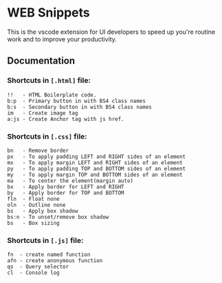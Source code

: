 # WEB Snippets

This is the vscode extension for UI developers to speed up you're routine work and to improve your productivity.

## Documentation
### Shortcuts in **`[.html]`** file:
```
!!   - HTML Boilerplate code.
b:p  - Primary button in with BS4 class names
b:s  - Secondary button in with BS4 class names
im   - Create image tag
a:js - Create Anchor tag with js href.
```

### Shortcuts in **`[.css]`** file:
```
bn   - Remove border
px   - To apply padding LEFT and RIGHT sides of an element
mx   - To apply margin LEFT and RIGHT sides of an element
py   - To apply padding TOP and BOTTOM sides of an element
my   - To apply margin TOP and BOTTOM sides of an element
ma   - To center the element(margin auto)
bx   - Apply border for LEFT and RIGHT
by   - Apply border for TOP and BOTTOM
fln  - Float none
oln  - Outline none
bs   - Apply box shadow
bs:n - To unset/remove box shadow
bs   - Box sizing
```

### Shortcuts in **`[.js]`** file:
```
fn  - create named function
afn - create anonymous function
qs  - Query selector
cl  - Console log
```